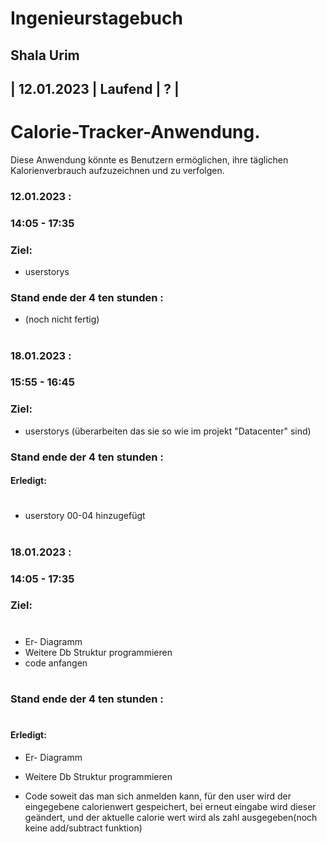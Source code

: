 # Ingenieurstagebuch
## Shala Urim
## | 12.01.2023 | Laufend | ? | 

# Calorie-Tracker-Anwendung.
Diese Anwendung könnte es Benutzern ermöglichen, ihre täglichen Kalorienverbrauch aufzuzeichnen und zu verfolgen. 
### 12.01.2023 :

### 14:05 - 17:35

### Ziel:

* userstorys


### Stand ende der 4 ten stunden :

* (noch nicht fertig)

#

### 18.01.2023 :

### 15:55 - 16:45

### Ziel:

* userstorys (überarbeiten das sie so wie im projekt "Datacenter" sind)


### Stand ende der 4 ten stunden :

#### Erledigt:
#
* userstory 00-04 hinzugefügt
#
### 18.01.2023 :

### 14:05 - 17:35

### Ziel:
#
* Er- Diagramm
* Weitere Db Struktur programmieren
* code anfangen
#
### Stand ende der 4 ten stunden :
#
#### Erledigt:
* Er- Diagramm 
* Weitere Db Struktur programmieren

* Code soweit das man sich anmelden kann, für den user wird der eingegebene calorienwert gespeichert, bei erneut eingabe wird dieser geändert, und der aktuelle calorie wert wird als zahl ausgegeben(noch keine add/subtract funktion)

